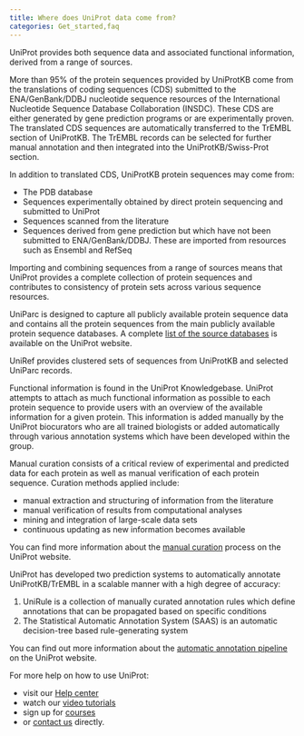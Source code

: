 ```yaml
---
title: Where does UniProt data come from?
categories: Get_started,faq
---
```


UniProt provides both sequence data and associated functional information, derived from a range of sources.

More than 95% of the protein sequences provided by UniProtKB come from the translations of coding sequences (CDS) submitted to the ENA/GenBank/DDBJ nucleotide sequence resources of the International Nucleotide Sequence Database Collaboration (INSDC).
These CDS are either generated by gene prediction programs or are experimentally proven. The translated CDS sequences are automatically transferred to the TrEMBL section of UniProtKB. The TrEMBL records can be selected for further manual annotation and then integrated into the UniProtKB/Swiss-Prot section.

In addition to translated CDS, UniProtKB protein sequences may come from:
* The PDB database
* Sequences experimentally obtained by direct protein sequencing and submitted to UniProt
* Sequences scanned from the literature
* Sequences derived from gene prediction but which have not been submitted to ENA/GenBank/DDBJ. These are imported from resources such as Ensembl and RefSeq

Importing and combining sequences from a range of sources means that UniProt provides a complete collection of protein sequences and contributes to consistency of protein sets across various sequence resources.

UniParc is designed to capture all publicly available protein sequence data and contains all the protein sequences from the main publicly available protein sequence databases. A complete [list of the source databases](https://www.uniprot.org/help/uniparc) is available on the UniProt website.

UniRef provides clustered sets of sequences from UniProtKB and selected UniParc records.

Functional information is found in the UniProt Knowledgebase. UniProt attempts to attach as much functional information as possible to each protein sequence to provide users with an overview of the available information for a given protein. This information is added manually by the UniProt biocurators who are all trained biologists or added automatically through various annotation systems which have been developed within the group.

Manual curation consists of a critical review of experimental and predicted data for each protein as well as manual verification of each protein sequence.
Curation methods applied include:
* manual extraction and structuring of information from the literature
* manual verification of results from computational analyses
* mining and integration of large-scale data sets
* continuous updating as new information becomes available

You can find more information about the [manual curation](https://www.uniprot.org/help/manual_curation) process on the UniProt website.

UniProt has developed two prediction systems to automatically annotate UniProtKB/TrEMBL in a scalable manner with a high degree of accuracy:
1. UniRule is a collection of manually curated annotation rules which define annotations that can be propagated based on specific conditions
2. The Statistical Automatic Annotation System (SAAS) is an automatic decision-tree based rule-generating system

You can find out more information about the [automatic annotation pipeline](https://www.uniprot.org/help/automatic_annotation) on the UniProt website.

For more help on how to use UniProt:
* visit our [Help center](https://www.uniprot.org/help)
* watch our [video tutorials](https://www.youtube.com/c/uniprotvideos/videos)
* sign up for [courses](https://www.ebi.ac.uk/training/search-results?query=uniprot&domain=ebiweb_training&page=1&facets=)
* or [contact us](https://www.uniprot.org/contact) directly.